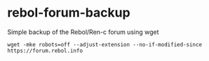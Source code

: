 # rebol-forum-backup
Simple backup of the Rebol/Ren-c forum using wget

`wget -mke robots=off --adjust-extension --no-if-modified-since https://forum.rebol.info`
